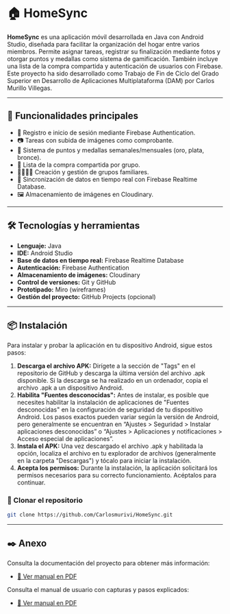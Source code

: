 # 🏠 HomeSync

**HomeSync** es una aplicación móvil desarrollada en Java con Android Studio, diseñada para facilitar la organización del hogar entre varios miembros. Permite asignar tareas, registrar su finalización mediante fotos y otorgar puntos y medallas como sistema de gamificación. También incluye una lista de la compra compartida y autenticación de usuarios con Firebase. Este proyecto ha sido desarrollado como Trabajo de Fin de Ciclo del Grado Superior en Desarrollo de Aplicaciones Multiplataforma (DAM) por Carlos Murillo Villegas.

---

## 📲 Funcionalidades principales

- 📌 Registro e inicio de sesión mediante Firebase Authentication.
- 📷 Tareas con subida de imágenes como comprobante.
- 🏅 Sistema de puntos y medallas semanales/mensuales (oro, plata, bronce).
- 🛒 Lista de la compra compartida por grupo.
- 👨‍👩‍👧‍👦 Creación y gestión de grupos familiares.
- 📑 Sincronización de datos en tiempo real con Firebase Realtime Database.
- 🖼️ Almacenamiento de imágenes en Cloudinary.

---

## 🛠️ Tecnologías y herramientas

- **Lenguaje:** Java
- **IDE:** Android Studio
- **Base de datos en tiempo real:** Firebase Realtime Database
- **Autenticación:** Firebase Authentication
- **Almacenamiento de imágenes:** Cloudinary
- **Control de versiones:** Git y GitHub
- **Prototipado:** Miro (wireframes)
- **Gestión del proyecto:** GitHub Projects (opcional)

---

## 📦 Instalación
Para instalar y probar la aplicación en tu dispositivo Android, sigue estos pasos:
1. **Descarga el archivo APK:** Dirígete a la sección de "Tags" en el repositorio de
GitHub y descarga la última versión del archivo .apk disponible. Si la descarga se ha
realizado en un ordenador, copia el archivo .apk a un dispositivo Android.
2. **Habilita "Fuentes desconocidas":** Antes de instalar, es posible que necesites
habilitar la instalación de aplicaciones de "Fuentes desconocidas" en la
configuración de seguridad de tu dispositivo Android. Los pasos exactos pueden
variar según la versión de Android, pero generalmente se encuentran en “Ajustes >
Seguridad > Instalar aplicaciones desconocidas” o “Ajustes > Aplicaciones y
notificaciones > Acceso especial de aplicaciones”.
3. **Instala el APK:** Una vez descargado el archivo .apk y habilitada la opción, localiza el
archivo en tu explorador de archivos (generalmente en la carpeta "Descargas") y
tócalo para iniciar la instalación.
4. **Acepta los permisos:** Durante la instalación, la aplicación solicitará los permisos
necesarios para su correcto funcionamiento. Acéptalos para continuar.

### 🔽 Clonar el repositorio

```bash
git clone https://github.com/Carlosmurivi/HomeSync.git
```
---

## ✒️ Anexo

Consulta la documentación del proyecto para obtener más información:
- [📄 Ver manual en PDF](./docs/Documentación%20del%20TFC%20-%20HomeSync%20-%20Carlos%20Murillo%20Villegas.pdf)

Consulta el manual de usuario con capturas y pasos explicados:
- [📄 Ver manual en PDF](./docs/Manual%20de%20usuario%20-%20HomeSync%20-%20Carlos%20Murillo%20Villegas.pdf)
